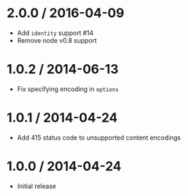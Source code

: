 
2.0.0 / 2016-04-09
==================

  * Add `identity` support #14
  * Remove node v0.8 support

1.0.2 / 2014-06-13
==================

  * Fix specifying encoding in `options`

1.0.1 / 2014-04-24
==================

  * Add 415 status code to unsupported content encodings

1.0.0 / 2014-04-24
==================

  * Initial release
